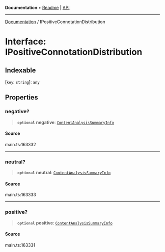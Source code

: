 **Documentation** • [Readme](../README.md) \| [API](../globals.md)

***

[Documentation](../README.md) / IPositiveConnotationDistribution

# Interface: IPositiveConnotationDistribution

## Indexable

 \[`key`: `string`\]: `any`

## Properties

### negative?

> **`optional`** **negative**: [`ContentAnalysisSummaryInfo`](../classes/ContentAnalysisSummaryInfo.md)

#### Source

main.ts:163332

***

### neutral?

> **`optional`** **neutral**: [`ContentAnalysisSummaryInfo`](../classes/ContentAnalysisSummaryInfo.md)

#### Source

main.ts:163333

***

### positive?

> **`optional`** **positive**: [`ContentAnalysisSummaryInfo`](../classes/ContentAnalysisSummaryInfo.md)

#### Source

main.ts:163331

